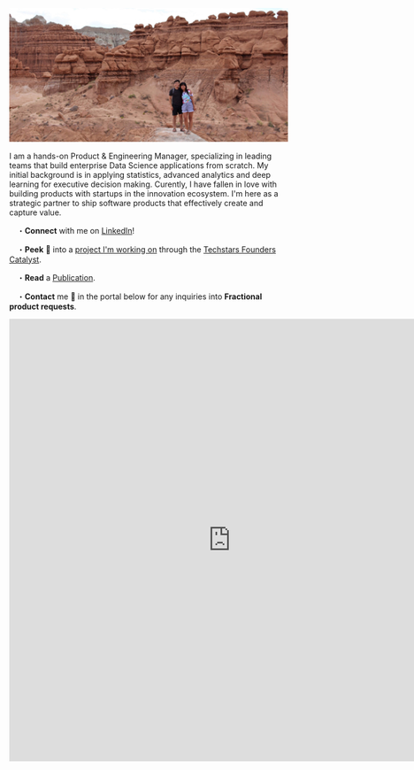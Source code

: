 
![Caption: Happiness](https://raw.githubusercontent.com/tykiww/Images/master/family/goblin_valley.jpg)

I am a hands-on Product & Engineering Manager, specializing in leading teams that build enterprise Data Science applications from scratch. My initial background is in applying statistics, advanced analytics and deep learning for executive decision making. Curently, I have fallen in love with building products with startups in the innovation ecosystem. I'm here as a strategic partner to ship software products that effectively create and capture value.


<p>　・<strong>Connect</strong> with me on <a href="https://www.linkedin.com/in/taiki-wada">LinkedIn</a>!</p>

<p>　・<strong>Peek</strong> 👀 into a <a href="https://moji-app.com">project I'm working on</a> through the <a href="https://www.techstars.com/founder-catalyst"> Techstars Founders Catalyst</a>.</p>

<p>　・<strong>Read</strong> a <a href="https://doi.org/10.1016/j.burn.2017.05.003">Publication</a>.</p>

<p>　・<strong>Contact</strong> me 📧 in the portal below for any inquiries into <b>Fractional product requests</b>.</p>

<p> </p>


<iframe src="https://docs.google.com/forms/d/e/1FAIpQLSc2SngnqnI_c--X0yhQrerCvHW_Fel1OzOFsPIjv7-t8V73Xw/viewform?embedded=true" width="800" height="800" frameborder="0" marginheight="0" marginwidth="0">Loading...</iframe>


